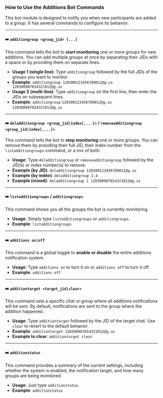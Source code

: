 ### How to Use the Additions Bot Commands

This bot module is designed to notify you when new participants are added to a group. It has several commands to configure its behavior.

***

#### ➡️ `additiongroup <group_jid> [...]`

This command tells the bot to **start monitoring** one or more groups for new additions. You can add multiple groups at once by separating their JIDs with a space or by providing them on separate lines.

* **Usage 1 (single line)**: Type `additiongroup` followed by the full JIDs of the groups you want to monitor.
* **Example**: `additiongroup 120300123456789012@g.us 120300987654321012@g.us`
* **Usage 2 (multi-line)**: Type `additiongroup` on the first line, then enter the JIDs on subsequent lines.
* **Example**:
  `additiongroup`
  `120300123456789012@g.us`
  `120300987654321012@g.us`

---

#### ➡️ `deladditiongroup <group_jid|index[,...]>` / `removeadditiongroup <group_jid|index[,...]>`

This command tells the bot to **stop monitoring** one or more groups. You can remove them by providing their full JID, their index number from the `listadditiongroups` command, or a mix of both.

* **Usage**: Type `deladditiongroup` or `removeadditiongroup` followed by the JID(s) or index number(s) to remove.
* **Example (by JID)**: `deladditiongroup 120300123456789012@g.us`
* **Example (by index)**: `deladditiongroup 2,4`
* **Example (mixed)**: `deladditiongroup 1 120300987654321012@g.us`

---

#### ➡️ `listadditiongroups` / `additiongroups`

This command shows you all the groups the bot is currently monitoring.

* **Usage**: Simply type `listadditiongroups` or `additiongroups`.
* **Example**: `listadditiongroups`

---

#### ➡️ `additions on|off`

This command is a global toggle to **enable or disable** the entire additions notification system.

* **Usage**: Type `additions on` to turn it on or `additions off` to turn it off.
* **Example**: `additions off`

---

#### ➡️ `additiontarget <target_jid|clear>`

This command sets a specific chat or group where all additions notifications will be sent. By default, notifications are sent to the group where the addition happened.

* **Usage**: Type `additiontarget` followed by the JID of the target chat. Use `clear` to revert to the default behavior.
* **Example**: `additiontarget 120300987654321012@g.us`
* **Example to clear**: `additiontarget clear`

---

#### ➡️ `additionstatus`

This command provides a summary of the current settings, including whether the system is enabled, the notification target, and how many groups are being monitored.

* **Usage**: Just type `additionstatus`.
* **Example**: `additionstatus`
